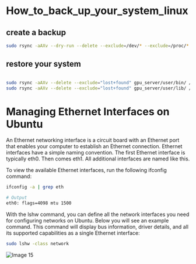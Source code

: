 # How_to_back_up_your_system_linux

## create a backup

```bash
sudo rsync -aAXv --dry-run --delete --exclude=/dev/* --exclude=/proc/* --exclude=/sys/* --exclude=/tmp/* --exclude=/run/* --exclude=/mnt/* --exclude=/media/* --exclude="swapfile" --exclude="lost+found" --exclude=".cache" --exclude="Downloads" --exclude=".VirtualBoxVMs" --exclude=".ecryptfs" --exclude="CSB_NeuroRad*" --exclude="PROSCIS" --exclude="PRO" /* gpu_server/
```

## restore your system

```bash

sudo rsync -aAXv --delete --exclude="lost+found" gpu_server/user/bin/ /usr/bin/
sudo rsync -aAXv --delete --exclude="lost+found" gpu_server/user/lib/ /usr/lib/

```


# Managing Ethernet Interfaces on Ubuntu

An Ethernet networking interface is a circuit board with an Ethernet port that enables your computer to establish an Ethernet connection. Ethernet interfaces have a simple naming convention. The first Ethernet interface is typically eth0. Then comes eth1. All additional interfaces are named like this.

To view the available Ethernet interfaces, run the following ifconfig command:

```bash
ifconfig -a | grep eth

# Output
eth0: flags=4098 mtu 1500
```

With the lshw command, you can define all the network interfaces you need for configuring networks on Ubuntu. Below you will see an example command. This command will display bus information, driver details, and all its supported capabilities as a single Ethernet interface:

```bash
sudo lshw -class network

```

![Image 15](https://static1.makeuseofimages.com/wordpress/wp-content/uploads/2022/08/lshw-class-network-and-network-information-output.jpg?q=50&fit=crop&w=1500&dpr=1.5)


